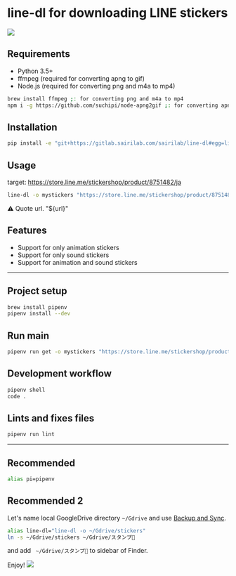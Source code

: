 # line-dl for downloading LINE stickers 

![](https://stickershop.line-scdn.net/stickershop/v1/sticker/222551965/android/sticker.png)


## Requirements
- Python 3.5+
- ffmpeg (required for converting apng to gif)
- Node.js (required for converting png and m4a to mp4)

```sh
brew install ffmpeg ;: for converting png and m4a to mp4
npm i -g https://github.com/suchipi/node-apng2gif ;: for converting apng to gif
```

## Installation
```sh
pip install -e "git+https://gitlab.sairilab.com/sairilab/line-dl#egg=line-dl"
```

## Usage

target: https://store.line.me/stickershop/product/8751482/ja
```sh
line-dl -o mystickers "https://store.line.me/stickershop/product/8751482/ja"
```

:warning: Quote url. "${url}"


## Features
- Support for only animation stickers
- Support for only sound stickers
- Support for animation and sound stickers

----

## Project setup
```sh
brew install pipenv
pipenv install --dev
```

## Run main
```sh
pipenv run get -o mystickers "https://store.line.me/stickershop/product/8751482/ja"
```

## Development workflow
```sh
pipenv shell
code .
```

## Lints and fixes files
```sh
pipenv run lint
```

----

## Recommended
```sh
alias pi=pipenv
```

## Recommended 2
Let's name local GoogleDrive directory `~/Gdrive` and
use [Backup and Sync](https://www.google.com/drive/download/backup-and-sync/).

```sh
alias line-dl="line-dl -o ~/Gdrive/stickers"
ln -s ~/Gdrive/stickers ~/Gdrive/スタンプ🥺
```
and add ` ~/Gdrive/スタンプ🥺` to sidebar of Finder.


Enjoy!
![](https://stickershop.line-scdn.net/stickershop/v1/sticker/105752559/iphone/sticker_animation@2x.png)
